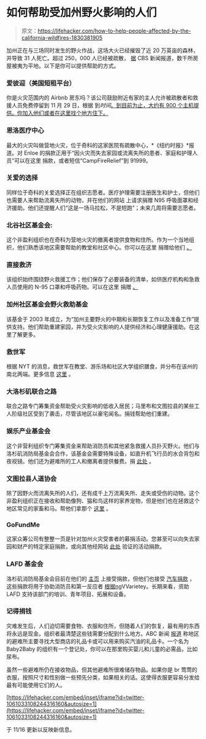# 如何帮助受加州野火影响的人们

> 原文：<https://lifehacker.com/how-to-help-people-affected-by-the-california-wildfires-1830381905>

加州正在与三场同时发生的野火作战，这场大火已经摧毁了近 20 万英亩的森林，并导致 31 人死亡。超过 250，000 人已经被疏散， [据](https://www.cbsnews.com/live-news/california-fires-camp-malibu-woolsey-evacuation-containment-evacuations-death-toll-live-updates/) CBS 新闻报道，数千所房屋被夷为平地。以下是你可以提供帮助的方式。



### 爱彼迎（美国短租平台）

你是火灾范围内的 Airbnb 房东吗？该公司鼓励附近有家的主人允许被疏散者和救援人员免费停留到 11 月 29 日，根据 到*时间*[。到目前为止，大约有 900 个主机提供。你加入他们或者在这里找个地方住下。](http://time.com/5451804/california-wildfires-how-help-donate/)

### **恩洛医疗中心**

最大的火灾叫做营地火灾，位于奇科的这家医院有疏散中心，*《纽约时报》*报道。对 Enloe 的捐款正用于“因火灾而失去家园或流离失所的患者、家庭和护理人员”可以在这里 捐款，或者短信“CampFireRelief”到 91999。

### **关爱的选择**

同样位于奇科的关爱选择正在组织志愿者。医疗护理需要注册医生和护士，但他们也需要人来帮助流离失所的动物，并在他们的网站 上请求捐赠 N95 呼吸面罩和经济援助。他们还提醒人们“这是一场马拉松，不是短跑”；未来几周将需要志愿者。

### **北谷社区基金会**:

这个非盈利组织也在奇科为营地火灾的撤离者提供食物和住所。作为一个当地组织，他们熟悉该地区需要帮助的教堂和社区中心。你可以在这里 捐赠给他们 [。](https://www.nvcf.org/fund/camp-fire-evacuation-relief-fund/)

### 直接救济

该组织始终围绕野火救援工作；他们保存了必要装备的清单，如供医疗机构和急救人员使用的 N-95 口罩和呼吸药物。可以在这里 捐赠 [。](https://www.directrelief.org/emergency/california-wildfires/)

### **加州社区基金会野火救助基金**

该基金于 2003 年成立，为“加州主要野火的中期和长期恢复工作以及准备工作”提供支持。他们帮助重建家园，并为受火灾影响的人提供经济和心理健康援助。在这里了解更多。

### **救世军**

根据 NYT 的消息，救世军在教堂、游乐场和社区大学组织膳食，并分布在该州的南北两端。更多信息 [这里](https://westernusa.salvationarmy.org/usw_thq/news/california_wildfires/) 。

### **大洛杉矶联合之路**

联合之路专门筹集资金帮助受火灾影响的低收入居民；马里布和文图拉县的某些工人阶级社区受到了袭击，尽管该地区以豪宅闻名。捐钱帮助他们重建。

### **娱乐产业基金会**

这个非营利组织专门筹集资金来帮助消防员和其他紧急救援人员扑灭野火。他们与洛杉矶消防局基金会合作，该基金会需要特殊设备，如直升机飞行员的水合背包和夜视镜。他们还为避难所的工人和撤离者提供餐费。捐 [此处](https://secure.eifoundation.org/site/Donation2;jsessionid=00000000.app367a?df_id=4520&mfc_pref=T&4520.donation=form1&NONCE_TOKEN=BD586CAC59FBAE663577626DA737EA87) 。

### **文图拉县人道协会**

除了因野火而流离失所的人们，还有成千上万流离失所、走失或受伤的动物。这个非盈利组织正在接收和帮助像狗、猫和鸟这样的家养宠物，但是他们也在拯救这个地区常见的家畜和马。帮他们拿那个 [这里](https://www.hsvc.org/donate) 。

### GoFundMe

这家众筹公司有整整一页是针对加州火灾受害者的募捐活动。您甚至可以向失去家园和财产的特定家庭捐款，或向其他经网站 [此处](https://www.gofundme.com/cause/californiafires) 验证的活动捐款。

### **LAFD 基金会**

洛杉矶消防局基金会目前在他们的 [主页](http://supportlafd.org/) 上接受捐款，但他们也接受 [汽车捐款](https://careasy.org/nonprofit/Los-Angeles-Fire-Department-Foundation) ，这些捐款将用于协助消防员和第一反应者 [根据ng](https://variety.com/2018/biz/news/how-to-help-california-wildfires-1203026928/)VVarietey。长期来看，资助 LAFD 支持该部门的培训、青年项目、拓展和设备。

### 记得捐钱

灾难发生后，人们迫切需要食物、衣服和住所，但随着人们的恢复，最有用的东西将永远是现金。组织者最清楚这些钱需要分配到什么地方。ABC 新闻 [报道](https://www.abc10.com/article/news/local/paradise/how-to-help-and-where-to-donate-for-survivors-of-butte-countys-camp-fire/103-614829501) 称地区的避难所主要寻找大型商店的礼品卡或可以用来购买汽油的礼品卡。一个名为 Baby2Baby 的组织有一个登记处，你可以在那里购买婴儿和儿童的必需品，比如尿布。

虽然一些避难所仍在接收物品，但其他避难所很难储存物品。如果你是 br 莺莺的衣服，按照尺寸和性别做一些预先分类，如果相关的话。这使得衣服更容易分发给最有可能使用它们的人。

 [https://lifehacker.com/embed/inset/iframe?id=twitter-1061033108244316160&autosize=1](https://lifehacker.com/embed/inset/iframe?id=twitter-1061033108244316160&autosize=1) 

于 11/16 更新以反映新信息。